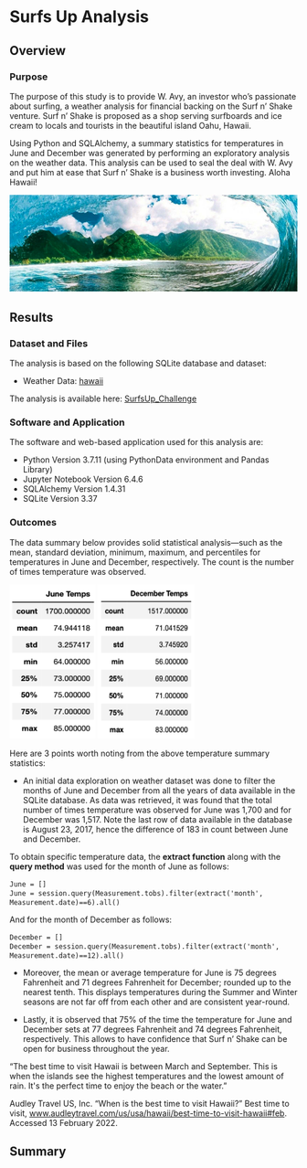 # Surfs Up Analysis

## Overview

### Purpose

The purpose of this study is to provide W. Avy, an investor who’s passionate about surfing, a weather analysis for financial backing on the Surf n’ Shake venture. Surf n’ Shake is proposed as a shop serving surfboards and ice cream to locals and tourists in the beautiful island Oahu, Hawaii. 

Using Python and SQLAlchemy, a summary statistics for temperatures in June and December was generated by performing an exploratory analysis on the weather data. This analysis can be used to seal the deal with W. Avy and put him at ease that Surf n’ Shake is a business worth investing. Aloha Hawaii! 

![Hawaii_surfwave](Images/Hawaii_surfwave.png)

## Results

### Dataset and Files

The analysis is based on the following SQLite database and dataset: 

* Weather Data: [hawaii](hawaii.sqlite)

The analysis is available here: [SurfsUp_Challenge](SurfsUp_Challenge.ipynb)

### Software and Application

The software and web-based application used for this analysis are:

* Python Version 3.7.11 (using PythonData environment and Pandas Library)
* Jupyter Notebook Version 6.4.6
* SQLAlchemy Version 1.4.31
* SQLite Version 3.37

### Outcomes 

The data summary below provides solid statistical analysis—such as the mean, standard deviation, minimum, maximum, and percentiles for temperatures in June and December, respectively. The count is the number of times temperature was observed.

<p float="left">
  <img src="Images/TempsJune_Summary_Statistics.png" width="150" height="270" />
  <img src="Images/TempsDecember_Summary_Statistics.png" width="170" height="270" /> 
</p>

Here are 3 points worth noting from the above temperature summary statistics:

* An initial data exploration on weather dataset was done to filter the months of June and December from all the years of data available in the SQLite database. As data was retrieved, it was found that the total number of times temperature was observed for June was 1,700 and for December was 1,517. Note the last row of data available in the database is August 23, 2017, hence the difference of 183 in count between June and December.

To obtain specific temperature data, the **extract function** along with the **query method** was used for the month of June as follows:

```
June = []
June = session.query(Measurement.tobs).filter(extract('month', Measurement.date)==6).all()
```

And for the month of December as follows:

```
December = []
December = session.query(Measurement.tobs).filter(extract('month', Measurement.date)==12).all()
```

* Moreover, the mean or average temperature for June is 75 degrees Fahrenheit and 71 degrees Fahrenheit for December; rounded up to the nearest tenth.  This displays temperatures during the Summer and Winter seasons are not far off from each other and are consistent year-round.

* Lastly, it is observed that 75% of the time the temperature for June and December sets at 77 degrees Fahrenheit and 74 degrees Fahrenheit, respectively. This allows to have confidence that Surf n’ Shake can be open for business throughout the year.

“The best time to visit Hawaii is between March and September. This is when the islands see the highest temperatures and the lowest amount of rain. It's the perfect time to enjoy the beach or the water.”

   Audley Travel US, Inc. “When is the best time to visit Hawaii?” Best time to visit, www.audleytravel.com/us/usa/hawaii/best-time-to-visit-hawaii#feb. 
      Accessed 13 February 2022.
      
## Summary





